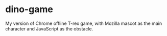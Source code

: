 # dino-game
 My version of Chrome offline T-rex game, with Mozilla mascot as the main character and JavaScript as the obstacle.
